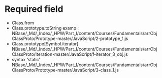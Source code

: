 # Required field

- Class.from
- Class.prototype.toString
examp : NBase/_Md/_Index/_HPW/Part_I/content/Courses/Fundamentals/arrObjClassProto/Prototype-master/JavaScript/2-prototype_1.js
- Class.prototype[Symbol.iterator]
NBase/_Md/_Index/_HPW/Part_I/content/Courses/Fundamentals/arrObjClassProto/Iteration-master/JavaScript/f-iterator_3_obj.js
- syntax 'static'
NBase/_Md/_Index/_HPW/Part_I/content/Courses/Fundamentals/arrObjClassProto/Prototype-master/JavaScript/3-class_1.js

